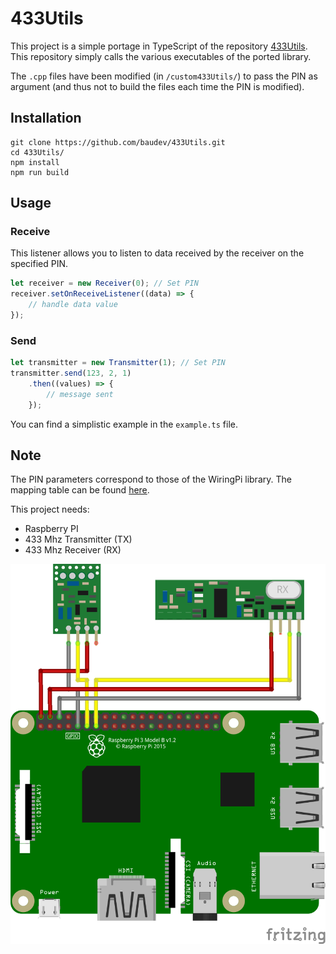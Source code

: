 # 433Utils

This project is a simple portage in TypeScript of the repository [433Utils](https://github.com/ninjablocks/433Utils).
This repository simply calls the various executables of the ported library.

The `.cpp` files have been modified (in `/custom433Utils/`) to pass the PIN as argument (and thus not to build the files each time the PIN is modified).

## Installation

```
git clone https://github.com/baudev/433Utils.git
cd 433Utils/
npm install
npm run build
```

## Usage

### Receive

This listener allows you to listen to data received by the receiver on the specified PIN.

```typescript
let receiver = new Receiver(0); // Set PIN
receiver.setOnReceiveListener((data) => {
    // handle data value
});
```

### Send

```typescript
let transmitter = new Transmitter(1); // Set PIN
transmitter.send(123, 2, 1)
    .then((values) => {
        // message sent
    });
```

You can find a simplistic example in the `example.ts` file.

## Note

The PIN parameters correspond to those of the WiringPi library. The mapping table can be found [here](http://wiringpi.com/wp-content/uploads/2013/03/pins.pdf).

This project needs:

- Raspberry PI
- 433 Mhz Transmitter (TX)
- 433 Mhz Receiver (RX)

<p align="center">
  <img src="schema.png">
</p>
